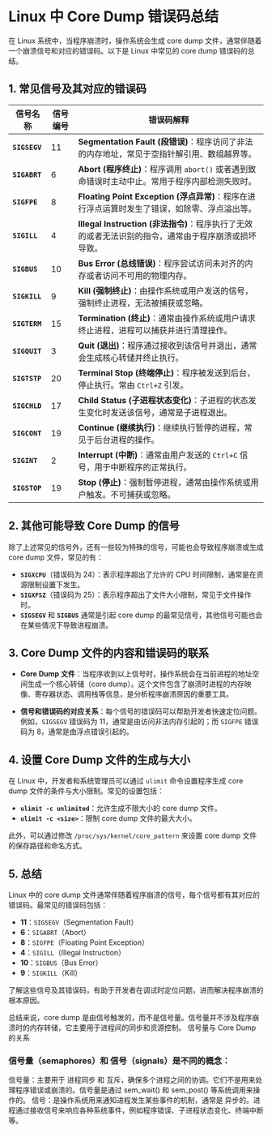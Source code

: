 # Linux 中 Core Dump 错误码总结

在 Linux 系统中，当程序崩溃时，操作系统会生成 core dump 文件，通常伴随着一个崩溃信号和对应的错误码。以下是 Linux 中常见的 core dump 错误码的总结。

## 1. 常见信号及其对应的错误码

| 信号名称       | 信号编号 | 错误码解释                                              |
|----------------|----------|----------------------------------------------------------|
| **`SIGSEGV`**   | 11       | **Segmentation Fault (段错误)**：程序访问了非法的内存地址，常见于空指针解引用、数组越界等。         |
| **`SIGABRT`**   | 6        | **Abort (程序终止)**：程序调用 `abort()` 或者遇到致命错误时主动中止。常用于程序内部检测失败时。   |
| **`SIGFPE`**    | 8        | **Floating Point Exception (浮点异常)**：程序在进行浮点运算时发生了错误，如除零、浮点溢出等。        |
| **`SIGILL`**    | 4        | **Illegal Instruction (非法指令)**：程序执行了无效的或者无法识别的指令，通常由于程序崩溃或损坏导致。 |
| **`SIGBUS`**    | 10       | **Bus Error (总线错误)**：程序尝试访问未对齐的内存或者访问不可用的物理内存。                     |
| **`SIGKILL`**   | 9        | **Kill (强制终止)**：由操作系统或用户发送的信号，强制终止进程，无法被捕获或忽略。                  |
| **`SIGTERM`**   | 15       | **Termination (终止)**：通常由操作系统或用户请求终止进程，进程可以捕获并进行清理操作。               |
| **`SIGQUIT`**   | 3        | **Quit (退出)**：程序通过接收到该信号并退出，通常会生成核心转储并终止执行。                         |
| **`SIGTSTP`**   | 20       | **Terminal Stop (终端停止)**：程序被发送到后台，停止执行。常由 `Ctrl+Z` 引发。                      |
| **`SIGCHLD`**   | 17       | **Child Status (子进程状态变化)**：子进程的状态发生变化时发送该信号，通常是子进程退出。              |
| **`SIGCONT`**   | 19       | **Continue (继续执行)**：继续执行暂停的进程，常见于后台进程的操作。                                |
| **`SIGINT`**    | 2        | **Interrupt (中断)**：通常由用户发送的 `Ctrl+C` 信号，用于中断程序的正常执行。                     |
| **`SIGSTOP`**   | 19       | **Stop (停止)**：强制暂停进程，通常由操作系统或用户触发。不可捕获或忽略。                          |

## 2. 其他可能导致 Core Dump 的信号

除了上述常见的信号外，还有一些较为特殊的信号，可能也会导致程序崩溃或生成 core dump 文件，常见的有：

- **`SIGXCPU`**（错误码为 24）：表示程序超出了允许的 CPU 时间限制，通常是在资源限制设置下发生。
- **`SIGXFSZ`**（错误码为 25）：表示程序超出了文件大小限制，常见于文件操作时。
- **`SIGSEGV`** 和 **`SIGBUS`** 通常是引起 core dump 的最常见信号，其他信号可能也会在某些情况下导致进程崩溃。

## 3. Core Dump 文件的内容和错误码的联系

- **Core Dump 文件**：当程序收到以上信号时，操作系统会在当前进程的地址空间生成一个核心转储（core dump）。这个文件包含了崩溃时进程的内存映像、寄存器状态、调用栈等信息，是分析程序崩溃原因的重要工具。
  
- **信号和错误码的对应关系**：每个信号的错误码可以帮助开发者快速定位问题。例如，`SIGSEGV` 错误码为 11，通常是由访问非法内存引起的；而 `SIGFPE` 错误码为 8，通常是由浮点错误引起的。

## 4. 设置 Core Dump 文件的生成与大小

在 Linux 中，开发者和系统管理员可以通过 `ulimit` 命令设置程序生成 core dump 文件的条件与大小限制。常见的设置包括：

- **`ulimit -c unlimited`**：允许生成不限大小的 core dump 文件。
- **`ulimit -c <size>`**：限制 core dump 文件的最大大小。

此外，可以通过修改 `/proc/sys/kernel/core_pattern` 来设置 core dump 文件的保存路径和命名方式。

## 5. 总结

Linux 中的 core dump 文件通常伴随着程序崩溃的信号，每个信号都有其对应的错误码。最常见的错误码包括：

- **11**：`SIGSEGV`（Segmentation Fault）
- **6**：`SIGABRT`（Abort）
- **8**：`SIGFPE`（Floating Point Exception）
- **4**：`SIGILL`（Illegal Instruction）
- **10**：`SIGBUS`（Bus Error）
- **9**：`SIGKILL`（Kill）

了解这些信号及其错误码，有助于开发者在调试时定位问题，进而解决程序崩溃的根本原因。

总结来说，core dump 是由信号触发的，而不是信号量。信号量并不涉及程序崩溃时的内存转储，它主要用于进程间的同步和资源控制。
信号量与 Core Dump 的关系
### 信号量（semaphores）和 信号（signals）是不同的概念：
信号量：主要用于 进程同步 和 互斥，确保多个进程之间的协调。它们不是用来处理程序错误或崩溃的。信号量是通过 sem_wait() 和 sem_post() 等系统调用来操作的。
信号：是操作系统用来通知进程发生某些事件的机制，通常是 异步的。进程通过接收信号来响应各种系统事件，例如程序错误、子进程状态变化、终端中断等。




